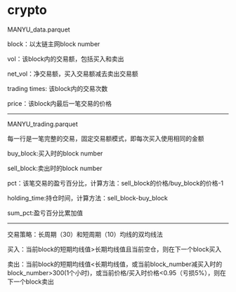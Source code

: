# crypto
MANYU_data.parquet

block：以太链主网block number

vol：该block内的交易额，包括买入和卖出

net_vol：净交易额，买入交易额减去卖出交易额

trading times: 该block内的交易次数

price：该block内最后一笔交易的价格

------------------------------------

MANYU_trading.parquet

每一行是一笔完整的交易，固定交易额模式，即每次买入使用相同的金额

buy_block:买入时的block number

sell_block:卖出时的block number

pct：该笔交易的盈亏百分比，计算方法：sell_block的价格/buy_block的价格-1

holding_time:持仓时间，计算方法：sell_block-buy_block

sum_pct:盈亏百分比累加值

-------------------------------------

交易策略：长周期（30）和短周期（10）均线的双均线法

买入：当前block的短期均线值>长期均线值且当前空仓，则在下一个block买入

卖出：当前block的短期均线值<长期均线值，或当前block_number减买入时的block_number>300(1个小时)，或当前价格/买入时价格<0.95（亏损5%），则在下一个block卖出
